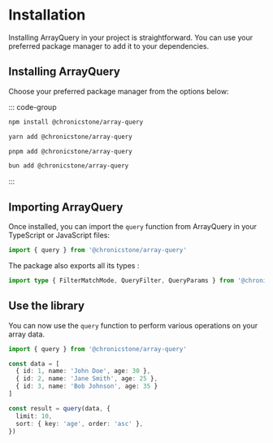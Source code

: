 # Installation

Installing ArrayQuery in your project is straightforward. You can use your preferred package manager to add it to your dependencies.

## Installing ArrayQuery

Choose your preferred package manager from the options below:

::: code-group
```sh [npm]
npm install @chronicstone/array-query
```

```sh [yarn]
yarn add @chronicstone/array-query
```

```sh [pnpm]
pnpm add @chronicstone/array-query
```

```sh [bun]
bun add @chronicstone/array-query
```
:::

## Importing ArrayQuery

Once installed, you can import the `query` function from ArrayQuery in your TypeScript or JavaScript files:

```ts twoslash
import { query } from '@chronicstone/array-query'
```

The package also exports all its types :

```ts twoslash
import type { FilterMatchMode, QueryFilter, QueryParams } from '@chronicstone/array-query'
```

## Use the library

You can now use the `query` function to perform various operations on your array data.

```ts twoslash
import { query } from '@chronicstone/array-query'

const data = [
  { id: 1, name: 'John Doe', age: 30 },
  { id: 2, name: 'Jane Smith', age: 25 },
  { id: 3, name: 'Bob Johnson', age: 35 }
]

const result = query(data, {
  limit: 10,
  sort: { key: 'age', order: 'asc' },
})
```
